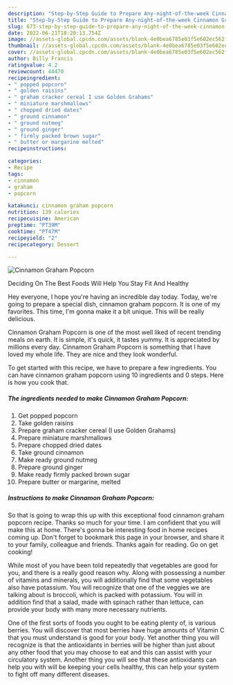 ```yaml
---
description: "Step-by-Step Guide to Prepare Any-night-of-the-week Cinnamon Graham Popcorn"
title: "Step-by-Step Guide to Prepare Any-night-of-the-week Cinnamon Graham Popcorn"
slug: 673-step-by-step-guide-to-prepare-any-night-of-the-week-cinnamon-graham-popcorn
date: 2022-06-21T18:20:13.754Z
image: //assets-global.cpcdn.com/assets/blank-4e0bea6785e03f5e602ec562f230caae08da540cada707380b4fe1bbebba43da.png
thumbnail: //assets-global.cpcdn.com/assets/blank-4e0bea6785e03f5e602ec562f230caae08da540cada707380b4fe1bbebba43da.png
cover: //assets-global.cpcdn.com/assets/blank-4e0bea6785e03f5e602ec562f230caae08da540cada707380b4fe1bbebba43da.png
author: Billy Francis
ratingvalue: 4.2
reviewcount: 44470
recipeingredient:
- " popped popcorn"
- " golden raisins"
- " graham cracker cereal I use Golden Grahams"
- " miniature marshmallows"
- " chopped dried dates"
- " ground cinnamon"
- " ground nutmeg"
- " ground ginger"
- " firmly packed brown sugar"
- " butter or margarine melted"
recipeinstructions:

categories:
- Recipe
tags:
- cinnamon
- graham
- popcorn

katakunci: cinnamon graham popcorn 
nutrition: 139 calories
recipecuisine: American
preptime: "PT39M"
cooktime: "PT47M"
recipeyield: "2"
recipecategory: Dessert

---
```



![Cinnamon Graham Popcorn](//assets-global.cpcdn.com/assets/blank-4e0bea6785e03f5e602ec562f230caae08da540cada707380b4fe1bbebba43da.png)

Deciding On The Best Foods Will Help You Stay Fit And Healthy

Hey everyone, I hope you're having an incredible day today. Today, we're going to prepare a special dish, cinnamon graham popcorn. It is one of my favorites. This time, I'm gonna make it a bit unique. This will be really delicious.

Cinnamon Graham Popcorn is one of the most well liked of recent trending meals on earth. It is simple, it's quick, it tastes yummy. It is appreciated by millions every day. Cinnamon Graham Popcorn is something that I have loved my whole life. They are nice and they look wonderful.




To get started with this recipe, we have to prepare a few ingredients. You can have cinnamon graham popcorn using 10 ingredients and 0 steps. Here is how you cook that.

<!--inarticleads1-->

##### The ingredients needed to make Cinnamon Graham Popcorn:

1. Get  popped popcorn
1. Take  golden raisins
1. Prepare  graham cracker cereal (I use Golden Grahams)
1. Prepare  miniature marshmallows
1. Prepare  chopped dried dates
1. Take  ground cinnamon
1. Make ready  ground nutmeg
1. Prepare  ground ginger
1. Make ready  firmly packed brown sugar
1. Prepare  butter or margarine, melted




<!--inarticleads2-->

##### Instructions to make Cinnamon Graham Popcorn:





So that is going to wrap this up with this exceptional food cinnamon graham popcorn recipe. Thanks so much for your time. I am confident that you will make this at home. There's gonna be interesting food in home recipes coming up. Don't forget to bookmark this page in your browser, and share it to your family, colleague and friends. Thanks again for reading. Go on get cooking!

While most of you have been told repeatedly that vegetables are good for you, and there is a really good reason why. Along with possessing a number of vitamins and minerals, you will additionally find that some vegetables also have potassium. You will recognize that one of the veggies we are talking about is broccoli, which is packed with potassium. You will in addition find that a salad, made with spinach rather than lettuce, can provide your body with many more necessary nutrients.

One of the first sorts of foods you ought to be eating plenty of, is various berries. You will discover that most berries have huge amounts of Vitamin C that you must understand is good for your body. Yet another thing you will recognize is that the antioxidants in berries will be higher than just about any other food that you may choose to eat and this can assist with your circulatory system. Another thing you will see that these antioxidants can help you with will be keeping your cells healthy, this can help your system to fight off many different diseases.
